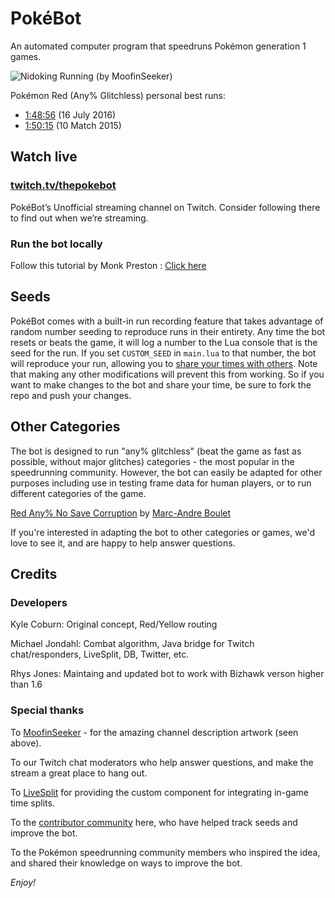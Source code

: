 # PokéBot

An automated computer program that speedruns Pokémon generation 1 games.

![Nidoking Running (by MoofinSeeker)](http://static-cdn.jtvnw.net/jtv_user_pictures/panel-60552281-image-c4fbec3cb87cecc1-320.png)

Pokémon Red (Any% Glitchless) personal best runs:

* [1:48:56](https://secure.twitch.tv/pokespeedrunbots/v/78433035) (16 July 2016)
* [1:50:15](https://www.twitch.tv/pokespeedrunbots/v/41012048) (10 Match 2015)



## Watch live

### [twitch.tv/thepokebot](https://www.twitch.tv/pokespeedrunbots/)

PokéBot’s Unofficial streaming channel on Twitch. Consider following there to find out when we’re streaming.

### Run the bot locally

Follow this tutorial by Monk Preston : [Click here](http://imgur.com/a/cbHWb)

## Seeds

PokéBot comes with a built-in run recording feature that takes advantage of random number seeding to reproduce runs in their entirety. Any time the bot resets or beats the game, it will log a number to the Lua console that is the seed for the run. If you set `CUSTOM_SEED` in `main.lua` to that number, the bot will reproduce your run, allowing you to [share your times with others](wiki/Seeds.md). Note that making any other modifications will prevent this from working. So if you want to make changes to the bot and share your time, be sure to fork the repo and push your changes.

## Other Categories

The bot is designed to run "any% glitchless" (beat the game as fast as possible, without major glitches) categories - the most popular in the speedrunning community. However, the bot can easily be adapted for other purposes including use in testing frame data for human players, or to run different categories of the game.

[Red Any% No Save Corruption](https://github.com/bouletmarc/PokeBot) by [Marc-Andre Boulet](https://github.com/bouletmarc)

If you're interested in adapting the bot to other categories or games, we'd love to see it, and are happy to help answer questions.

## Credits

### Developers

Kyle Coburn: Original concept, Red/Yellow routing

Michael Jondahl: Combat algorithm, Java bridge for Twitch chat/responders, LiveSplit, DB, Twitter, etc.

Rhys Jones: Maintaing and updated bot to work with Bizhawk verson higher than 1.6

### Special thanks

To [MoofinSeeker](http://www.twitch.tv/moofinseeker) - for the amazing channel description artwork (seen above).

To our Twitch chat moderators who help answer questions, and make the stream a great place to hang out.

To [LiveSplit](http://livesplit.org) for providing the custom component for integrating in-game time splits.

To the [contributor community](https://github.com/kylecoburn/PokeBot/graphs/contributors) here, who have helped track seeds and improve the bot.

To the Pokémon speedrunning community members who inspired the idea, and shared their knowledge on ways to improve the bot.

_Enjoy!_
